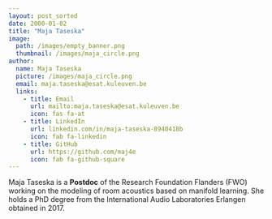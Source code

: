 ```yaml
---
layout: post_sorted
date: 2000-01-02
title: "Maja Taseska"
image: 
  path: /images/empty_banner.png
  thumbnail: /images/maja_circle.png
author:
  name: Maja Taseska
  picture: /images/maja_circle.png
  email: maja.taseska@esat.kuleuven.be
  links:
    - title: Email
      url: mailto:maja.taseska@esat.kuleuven.be
      icon: fas fa-at    
    - title: LinkedIn
      url: linkedin.com/in/maja-taseska-8940418b
      icon: fab fa-linkedin
    - title: GitHub
      url: https://github.com/maj4e
      icon: fab fa-github-square
---
```


Maja Taseska is a **Postdoc** of the Research Foundation Flanders (FWO) working on the modeling of room acoustics based on manifold learning. She holds a PhD degree from the International Audio Laboratories Erlangen obtained in 2017.
